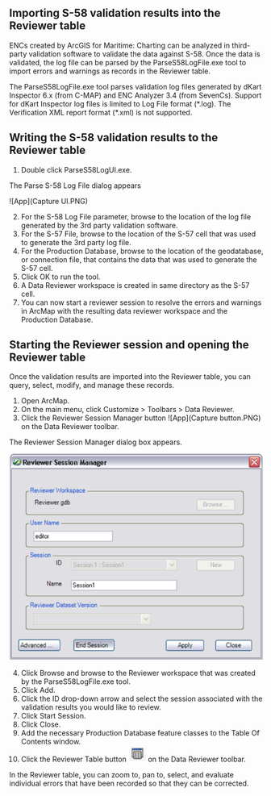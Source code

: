 ## Importing S-58 validation results into the Reviewer table

ENCs created by ArcGIS for Maritime: Charting can be analyzed in third-party validation software to validate the data against S-58. Once the data is validated, the log file can be parsed by the ParseS58LogFile.exe tool to import errors and warnings as records in the Reviewer table.

The ParseS58LogFile.exe tool parses validation log files generated by dKart Inspector 6.x (from C-MAP) and ENC Analyzer 3.4 (from SevenCs). Support for dKart Inspector log files is limited to Log File format (\*.log). The Verification XML report format (\*.xml) is not supported.

## Writing the S-58 validation results to the Reviewer table 

1. Double click ParseS58LogUI.exe.

  The Parse S-58 Log File dialog appears

  ![App](Capture UI.PNG)

2. For the S-58 Log File parameter, browse to the location of the log file generated by the 3rd party validation software.
3. For the S-57 File, browse to the location of the S-57 cell that was used to generate the 3rd party log file.
4. For the Production Database, browse to the location of the geodatabase, or connection file, that contains the data that was used to generate the S-57 cell.
5. Click OK to run the tool.
6. A Data Reviewer workspace is created in same directory as the S-57 cell.
7. You can now start a reviewer session to resolve the errors and warnings in ArcMap with the resulting data reviewer workspace and the Production Database.

## Starting the Reviewer session and opening the Reviewer table
Once the validation results are imported into the Reviewer table, you can query, select, modify, and manage these records.

1. Open ArcMap.
2. On the main menu, click Customize > Toolbars > Data Reviewer. 
3. Click the Reviewer Session Manager button ![App](Capture button.PNG) on the Data Reviewer toolbar. 

The Reviewer Session Manager dialog box appears.

![App](Capture_Reviewer.PNG)


4. Click Browse and browse to the Reviewer workspace that was created by the ParseS58LogFile.exe tool. 
5. Click Add. 
6. Click the ID drop-down arrow and select the session associated with the validation results you would like to review. 
7. Click Start Session. 
8. Click Close. 
9. Add the necessary Production Database feature classes to the Table Of Contents window. 
10. Click the Reviewer Table button ![App](Capture_table.PNG) on the Data Reviewer toolbar. 

In the Reviewer table, you can zoom to, pan to, select, and evaluate individual errors that have been recorded so that they can be corrected.

